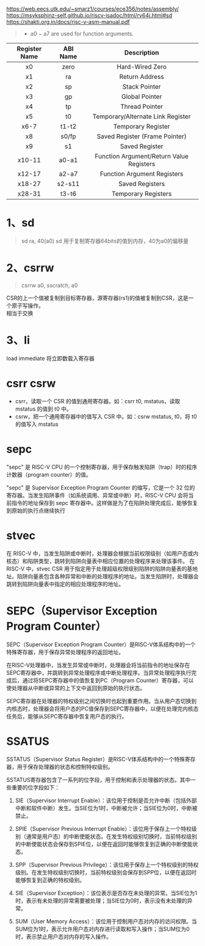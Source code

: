 https://web.eecs.utk.edu/~smarz1/courses/ece356/notes/assembly/
https://msyksphinz-self.github.io/riscv-isadoc/html/rv64i.html#sd
https://shakti.org.in/docs/risc-v-asm-manual.pdf

> - a0 − a7 are used for function arguments.

| Register Name  | ABI Name | Description |
| :----: | :---: | :---:|
|x0 | zero |Hard-Wired Zero|
|x1 | ra |Return Address|
|x2 | sp | Stack Pointer
|x3 | gp | Global Pointer
|x4 | tp | Thread Pointer
|x5 | t0 | Temporary/Alternate Link Register
|x6-7 | t1-t2 | Temporary Register
|x8 | s0/fp | Saved Register (Frame Pointer)
|x9 | s1 | Saved Register
|x10-11 | a0-a1 | Function Argument/Return Value Registers
|x12-17 | a2-a7 | Function Argument Registers
|x18-27 | s2-s11 | Saved Registers
|x28-31 | t3-t6 | Temporary Registers

# 1、sd
> sd ra, 40(a0)
sd 用于复制寄存器64bits的值到内存，40为a0的偏移量

# 2、csrrw
> csrrw a0, sscratch, a0
    
CSR的上一个值被复制到目标寄存器，源寄存器(rs1)的值被复制到CSR，这是一个原子写操作。  
相当于交换

# 3、li
load immediate    将立即数载入寄存器

# csrr csrw
- csrr，读取一个 CSR 的值到通用寄存器。如：csrr t0, mstatus，读取 mstatus 的值到 t0 中。
- csrw，把一个通用寄存器中的值写入 CSR 中。如：csrw mstatus, t0，将 t0 的值写入 mstatus

# sepc
"sepc" 是 RISC-V CPU 的一个控制寄存器，用于保存触发陷阱（trap）时的程序计数器（program counter）的值。
  
"sepc" 是 Supervisor Exception Program Counter 的缩写，它是一个 32 位的寄存器。当发生陷阱事件（如系统调用、异常或中断）时，RISC-V CPU 会将当前指令的地址保存到 sepc 寄存器中。这样做是为了在陷阱处理完成后，能够恢复到原始的执行点继续执行


# stvec
在 RISC-V 中，当发生陷阱或中断时，处理器会根据当前权限级别（如用户态或内核态）和陷阱类型，跳转到陷阱向量表中相应位置的处理程序来处理该事件。
在 RISC-V 中，stvec CSR 用于指定用于处理超级权限级别陷阱的陷阱向量表的基地址。陷阱向量表包含各种异常和中断的处理程序的地址。当发生陷阱时，处理器会跳转到陷阱向量表中指定的相应处理程序的地址。

# SEPC（Supervisor Exception Program Counter）
SEPC（Supervisor Exception Program Counter）是RISC-V体系结构中的一个特殊寄存器，用于保存异常处理程序的返回地址。

在RISC-V处理器中，当发生异常或中断时，处理器会将当前指令的地址保存在SEPC寄存器中，并跳转到异常处理程序或中断处理程序。当异常处理程序执行完成后，通过将SEPC寄存器中的值恢复到PC（Program Counter）寄存器，可以使处理器从中断或异常的上下文中返回到原始的执行状态。

SEPC寄存器在处理器的特权级别之间切换时也起到重要作用。当从用户态切换到内核态时，处理器会将用户态的PC值保存到SEPC寄存器中，以便在处理完内核态任务后，能够从SEPC寄存器中恢复用户态的执行。


# SSATUS
SSTATUS（Supervisor Status Register）是RISC-V体系结构中的一个特殊寄存器，用于保存处理器的状态和控制特权级别。

SSTATUS寄存器包含了一系列的位字段，用于控制和表示处理器的状态。其中一些重要的位字段如下：

1. SIE（Supervisor Interrupt Enable）：该位用于控制是否允许中断（包括外部中断和软件中断）发生。当SIE位为1时，中断被允许；当SIE位为0时，中断被禁止。

2. SPIE（Supervisor Previous Interrupt Enable）：该位用于保存上一个特权级别（通常是用户态）的中断使能状态。在发生特权级别切换时，当前特权级别的中断使能状态会保存到SPIE位，以便在返回时能够恢复到正确的中断使能状态。

3. SPP（Supervisor Previous Privilege）：该位用于保存上一个特权级别的特权级别。在发生特权级别切换时，当前特权级别会保存到SPP位，以便在返回时能够恢复到正确的特权级别。

4. SIE（Supervisor Exception）：该位表示是否存在未处理的异常。当SIE位为1时，表示有未处理的异常需要被处理；当SIE位为0时，表示没有未处理的异常。

5. SUM（User Memory Access）：该位用于控制用户态对内存的访问权限。当SUM位为1时，表示允许用户态对内存进行读取和写入操作；当SUM位为0时，表示禁止用户态对内存的写入操作。